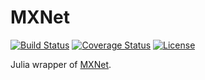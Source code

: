 # MXNet

[![Build Status](https://travis-ci.org/dmlc/MXNet.jl.svg?branch=master)](https://travis-ci.org/dmlc/MXNet.jl)
[![Coverage Status](https://img.shields.io/coveralls/dmlc/MXNet.jl.svg?style=flat)](https://coveralls.io/r/dmlc/MXNet.jl?branch=master)
[![License](https://img.shields.io/github/license/dmlc/MXNet.jl.svg?style=flat)](LICENSE.md)


Julia wrapper of [MXNet](https://github.com/dmlc/mxnet).
